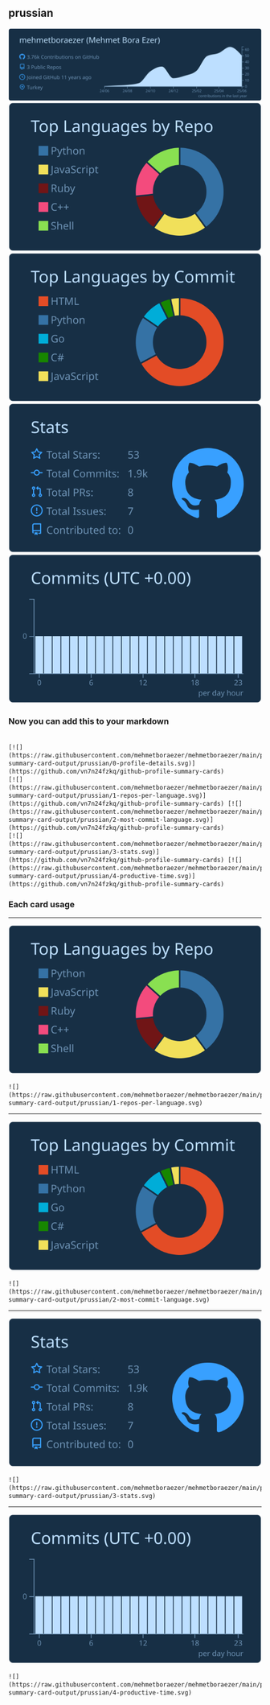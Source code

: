 ## prussian

[![](./0-profile-details.svg)](https://github.com/vn7n24fzkq/github-profile-summary-cards)
[![](./1-repos-per-language.svg)](https://github.com/vn7n24fzkq/github-profile-summary-cards) [![](./2-most-commit-language.svg)](https://github.com/vn7n24fzkq/github-profile-summary-cards)
[![](./3-stats.svg)](https://github.com/vn7n24fzkq/github-profile-summary-cards) [![](./4-productive-time.svg)](https://github.com/vn7n24fzkq/github-profile-summary-cards)
### Now you can add this to your markdown
```

[![](https://raw.githubusercontent.com/mehmetboraezer/mehmetboraezer/main/profile-summary-card-output/prussian/0-profile-details.svg)](https://github.com/vn7n24fzkq/github-profile-summary-cards)
[![](https://raw.githubusercontent.com/mehmetboraezer/mehmetboraezer/main/profile-summary-card-output/prussian/1-repos-per-language.svg)](https://github.com/vn7n24fzkq/github-profile-summary-cards) [![](https://raw.githubusercontent.com/mehmetboraezer/mehmetboraezer/main/profile-summary-card-output/prussian/2-most-commit-language.svg)](https://github.com/vn7n24fzkq/github-profile-summary-cards)
[![](https://raw.githubusercontent.com/mehmetboraezer/mehmetboraezer/main/profile-summary-card-output/prussian/3-stats.svg)](https://github.com/vn7n24fzkq/github-profile-summary-cards) [![](https://raw.githubusercontent.com/mehmetboraezer/mehmetboraezer/main/profile-summary-card-output/prussian/4-productive-time.svg)](https://github.com/vn7n24fzkq/github-profile-summary-cards)

```

### Each card usage
---

![](./1-repos-per-language.svg)

```
![](https://raw.githubusercontent.com/mehmetboraezer/mehmetboraezer/main/profile-summary-card-output/prussian/1-repos-per-language.svg)
```

    

---

![](./2-most-commit-language.svg)

```
![](https://raw.githubusercontent.com/mehmetboraezer/mehmetboraezer/main/profile-summary-card-output/prussian/2-most-commit-language.svg)
```

    

---

![](./3-stats.svg)

```
![](https://raw.githubusercontent.com/mehmetboraezer/mehmetboraezer/main/profile-summary-card-output/prussian/3-stats.svg)
```

    

---

![](./4-productive-time.svg)

```
![](https://raw.githubusercontent.com/mehmetboraezer/mehmetboraezer/main/profile-summary-card-output/prussian/4-productive-time.svg)
```

    
